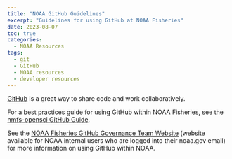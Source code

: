 ```yaml
---
title: "NOAA GitHub Guidelines"
excerpt: "Guidelines for using GitHub at NOAA Fisheries"
date: 2023-08-07
toc: true
categories:
  - NOAA Resources
tags:
  - git
  - GitHub
  - NOAA resources
  - developer resources
---
```


[GitHub](https://github.com/) is a great way to share code and work collaboratively. 

For a best practices guide for using GitHub within NOAA Fisheries, see the [nmfs-opensci GitHub Guide](https://nmfs-opensci.github.io/GitHub-Guide/).

See the [NOAA Fisheries GitHub Governance Team Website](https://sites.google.com/noaa.gov/nmfs-st-github-governance-team) (website available for NOAA internal users who are logged into their noaa.gov email) for more information on using GitHub within NOAA.